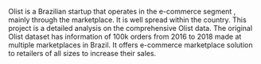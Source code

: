 Olist is a Brazilian startup that operates in the e-commerce segment , mainly through the marketplace. It is well spread within the country. This project is a detailed analysis on the comprehensive Olist data. The original Olist dataset has information of 100k orders from 2016 to 2018 made at multiple marketplaces in Brazil. It offers e-commerce marketplace solution to retailers of all sizes to increase their sales.
